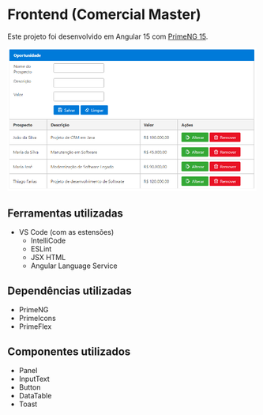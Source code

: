 # Frontend (Comercial Master)

Este projeto foi desenvolvido em Angular 15 com [PrimeNG 15](https://www.primefaces.org/primeng/setup).

![comercial-ui](./src/assets/comercial-ui.png)

## Ferramentas utilizadas

* VS Code (com as estensões)
  * IntelliCode
  * ESLint
  * JSX HTML
  * Angular Language Service

## Dependências utilizadas

* PrimeNG
* PrimeIcons
* PrimeFlex

## Componentes utilizados

* Panel
* InputText
* Button
* DataTable
* Toast
